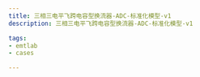```yaml
---
title: 三相三电平飞跨电容型换流器-ADC-标准化模型-v1
description: 三相三电平飞跨电容型换流器-ADC-标准化模型-v1

tags:
- emtlab
- cases

---
```


<!-- import DocCardList from '@theme/DocCardList';

<DocCardList /> -->